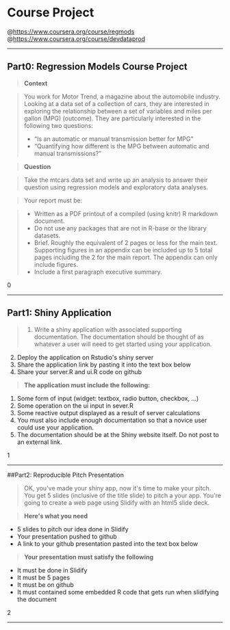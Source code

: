 # Course Project
@https://www.coursera.org/course/regmods
@https://www.coursera.org/course/devdataprod

____
## Part0: Regression Models Course Project
> **Context**

> You work for Motor Trend, a magazine about the automobile industry. Looking at a data set of a collection of cars, they are interested in exploring the relationship between a set of variables and miles per gallon (MPG) (outcome). They are particularly interested in the following two questions:
> * “Is an automatic or manual transmission better for MPG”
> * “Quantifying how different is the MPG between automatic and manual transmissions?”

> **Question**

> Take the mtcars data set and write up an analysis to answer their question using regression models and exploratory data analyses.

> Your report must be:

> * Written as a PDF printout of a compiled (using knitr) R markdown document.
>  * Do not use any packages that are not in R-base or the library datasets.
> * Brief. Roughly the equivalent of 2 pages or less for the main text. Supporting figures in an appendix can be included up to 5 total pages including the 2 for the main report. The appendix can only include figures.
> * Include a first paragraph executive summary.

0

____
## Part1: Shiny Application
> 1. Write a shiny application with associated supporting documentation. The documentation should be thought of as whatever a user will need to get started using your application.
2. Deploy the application on Rstudio's shiny server
3. Share the application link by pasting it into the text box below
4. Share your server.R and ui.R code on github

> **The application must include the following:**
1. Some form of input (widget: textbox, radio button, checkbox, ...)
2. Some operation on the ui input in sever.R
3. Some reactive output displayed as a result of server calculations
4. You must also include enough documentation so that a novice user could use your application.
5. The documentation should be at the Shiny website itself. Do not post to an external link.

1

____
##Part2: Reproducible Pitch Presentation
> OK, you've made your shiny app, now it's time to make your pitch. You get 5 slides (inclusive of the title slide)  to pitch a your app. You're going to create a web page using Slidify with an html5 slide deck.

> **Here's what you need**
* 5 slides to pitch our idea done in Slidify
* Your presentation pushed to github
* A link to your github presentation pasted into the text box below

> **Your presentation must satisfy the following**
* It must be done in Slidify
* It must be 5 pages
* It must be on github
* It must contained some embedded R code that gets run when slidifying the document

2

____

